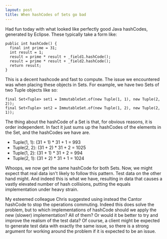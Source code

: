 ```yaml
---
layout: post
title: When hashCodes of Sets go bad
---
```


Had fun today with what looked like perfectly good Java hashCodes, generated by
Eclipse. These typically take a form like:
```
public int hashCode() {
  final int prime = 31;
  int result = 1;
  result = prime * result + _field1.hashCode();
  result = prime * result + _field2.hashCode();
  return result;
}
```
This is a decent hashcode and fast to compute. The issue we encountered was when
placing these objects in Sets. For example, we have two Sets of two Tuple objects
like so:
```
final Set<Tuple> set1 = ImmutableSet.of(new Tuple(1, 1), new Tuple(2, 2));
final Set<Tuple> set2 = ImmutableSet.of(new Tuple(1, 2), new Tuple(2, 1));
```
The thing about the hashCode of a Set is that, for obvious reasons, it is order
independent. In fact it just sums up the hashCodes of the elements in the Set,
and the hashCodes we have are.

+ Tuple(1, 1): (31 + 1) * 31 + 1 = 993
+ Tuple(2, 2): (31 + 2) * 31 + 2 = 1025
+ Tuple(1, 2): (31 + 1) * 31 + 2 = 994
+ Tuple(2, 1): (31 + 2) * 31 + 1 = 1024

Whoops, we now get the same hashCode for both Sets. Now, we might expect that
real data isn't likely to follow this pattern. Test data on the other hand
might. And indeed this is what we have, resulting in data that causes a vastly
elevated number of hash collisions, putting the equals implementation under
heavy strain.

My esteemed colleague Chris suggested using instead the Cantor hashCode to stop
the operations commuting. Indeed this does solve the problem, but to which
implementations of hashCode should we apply the new (slower) implementation? All
of them? Or
would it be better to try and improve the realism of the test data? Of course,
a client might be expected to generate test data with exactly the same issue,
so there is a strong argument for working around the problem if it is expected
to be an issue.
